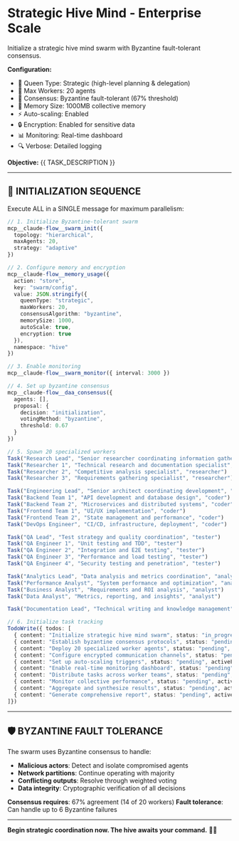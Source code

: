 # Strategic Hive Mind - Enterprise Scale

Initialize a strategic hive mind swarm with Byzantine fault-tolerant consensus.

**Configuration:**
- 👑 Queen Type: Strategic (high-level planning & delegation)
- 🐝 Max Workers: 20 agents
- 🤝 Consensus: Byzantine fault-tolerant (67% threshold)
- 💾 Memory Size: 1000MB collective memory
- ⚡ Auto-scaling: Enabled
- 🔒 Encryption: Enabled for sensitive data
- 📊 Monitoring: Real-time dashboard
- 🔍 Verbose: Detailed logging

**Objective:** {{ TASK_DESCRIPTION }}

---

## 🚀 INITIALIZATION SEQUENCE

Execute ALL in a SINGLE message for maximum parallelism:

```typescript
// 1. Initialize Byzantine-tolerant swarm
mcp__claude-flow__swarm_init({
  topology: "hierarchical",
  maxAgents: 20,
  strategy: "adaptive"
})

// 2. Configure memory and encryption
mcp__claude-flow__memory_usage({
  action: "store",
  key: "swarm/config",
  value: JSON.stringify({
    queenType: "strategic",
    maxWorkers: 20,
    consensusAlgorithm: "byzantine",
    memorySize: 1000,
    autoScale: true,
    encryption: true
  }),
  namespace: "hive"
})

// 3. Enable monitoring
mcp__claude-flow__swarm_monitor({ interval: 3000 })

// 4. Set up byzantine consensus
mcp__claude-flow__daa_consensus({
  agents: [],
  proposal: {
    decision: "initialization",
    votingMethod: "byzantine",
    threshold: 0.67
  }
})

// 5. Spawn 20 specialized workers
Task("Research Lead", "Senior researcher coordinating information gathering", "researcher")
Task("Researcher 1", "Technical research and documentation specialist", "researcher")
Task("Researcher 2", "Competitive analysis specialist", "researcher")
Task("Researcher 3", "Requirements gathering specialist", "researcher")

Task("Engineering Lead", "Senior architect coordinating development", "coder")
Task("Backend Team 1", "API development and database design", "coder")
Task("Backend Team 2", "Microservices and distributed systems", "coder")
Task("Frontend Team 1", "UI/UX implementation", "coder")
Task("Frontend Team 2", "State management and performance", "coder")
Task("DevOps Engineer", "CI/CD, infrastructure, deployment", "coder")

Task("QA Lead", "Test strategy and quality coordination", "tester")
Task("QA Engineer 1", "Unit testing and TDD", "tester")
Task("QA Engineer 2", "Integration and E2E testing", "tester")
Task("QA Engineer 3", "Performance and load testing", "tester")
Task("QA Engineer 4", "Security testing and penetration", "tester")

Task("Analytics Lead", "Data analysis and metrics coordination", "analyst")
Task("Performance Analyst", "System performance and optimization", "analyst")
Task("Business Analyst", "Requirements and ROI analysis", "analyst")
Task("Data Analyst", "Metrics, reporting, and insights", "analyst")

Task("Documentation Lead", "Technical writing and knowledge management", "reviewer")

// 6. Initialize task tracking
TodoWrite({ todos: [
  { content: "Initialize strategic hive mind swarm", status: "in_progress", activeForm: "Initializing strategic swarm" },
  { content: "Establish byzantine consensus protocols", status: "pending", activeForm: "Establishing consensus" },
  { content: "Deploy 20 specialized worker agents", status: "pending", activeForm: "Deploying workers" },
  { content: "Configure encrypted communication channels", status: "pending", activeForm: "Configuring encryption" },
  { content: "Set up auto-scaling triggers", status: "pending", activeForm: "Setting up auto-scaling" },
  { content: "Enable real-time monitoring dashboard", status: "pending", activeForm: "Enabling monitoring" },
  { content: "Distribute tasks across worker teams", status: "pending", activeForm: "Distributing tasks" },
  { content: "Monitor collective performance", status: "pending", activeForm: "Monitoring performance" },
  { content: "Aggregate and synthesize results", status: "pending", activeForm: "Aggregating results" },
  { content: "Generate comprehensive report", status: "pending", activeForm: "Generating report" }
]})
```

---

## 🛡️ BYZANTINE FAULT TOLERANCE

The swarm uses Byzantine consensus to handle:
- **Malicious actors**: Detect and isolate compromised agents
- **Network partitions**: Continue operating with majority
- **Conflicting outputs**: Resolve through weighted voting
- **Data integrity**: Cryptographic verification of all decisions

**Consensus requires**: 67% agreement (14 of 20 workers)
**Fault tolerance**: Can handle up to 6 Byzantine failures

---

**Begin strategic coordination now. The hive awaits your command.** 🐝👑
